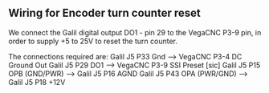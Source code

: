 Wiring for Encoder turn counter reset
-------------------------------------

We connect the Galil digital output DO1 - pin 29 to the VegaCNC P3-9 pin, in order 
to supply +5 to 25V to reset the turn counter.

The connections required are:
Galil J5 P33 Gnd --> VegaCNC P3-4 DC Ground Out
Galil J5 P29 DO1 --> VegaCNC P3-9 SSI Preset [sic]
Galil J5 P15 OPB (GND/PWR) --> Galil J5 P16 AGND
Galil J5 P43 OPA (PWR/GND) --> Galil J5 P18 +12V

